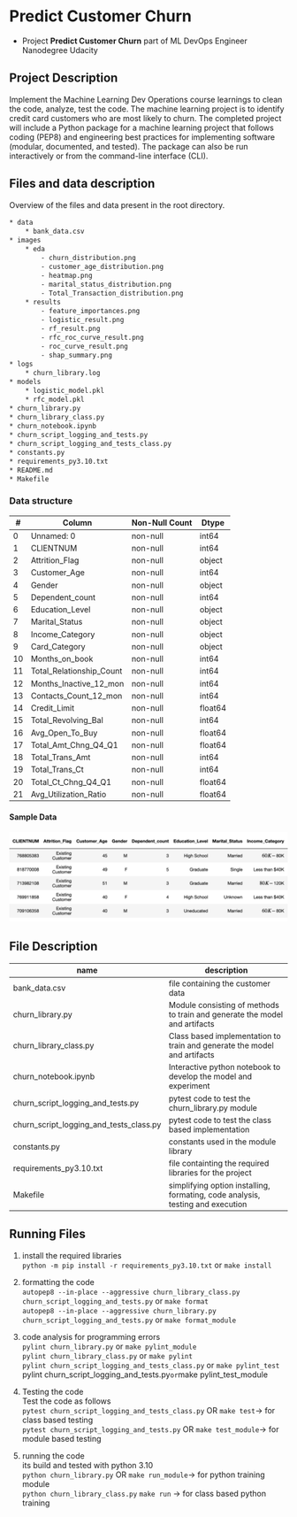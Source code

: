 # Predict Customer Churn

- Project **Predict Customer Churn** part of ML DevOps Engineer Nanodegree Udacity

## Project Description
Implement the Machine Learning Dev Operations course learnings to clean the code, analyze, test the code. The machine learning project is to identify credit card customers who are most likely to churn. The completed project will include a Python package for a machine learning project that follows coding (PEP8) and engineering best practices for implementing software (modular, documented, and tested). The package can also be run interactively or from the command-line interface (CLI).

## Files and data description
Overview of the files and data present in the root directory.   

    * data  
        * bank_data.csv
    * images  
        * eda  
            - churn_distribution.png  
            - customer_age_distribution.png  
            - heatmap.png  
            - marital_status_distribution.png  
            - Total_Transaction_distribution.png  
        * results  
            - feature_importances.png  
            - logistic_result.png  
            - rf_result.png  
            - rfc_roc_curve_result.png  
            - roc_curve_result.png  
            - shap_summary.png  
    * logs  
        * churn_library.log
    * models  
        * logistic_model.pkl
        * rfc_model.pkl
    * churn_library.py  
    * churn_library_class.py  
    * churn_notebook.ipynb  
    * churn_script_logging_and_tests.py  
    * churn_script_logging_and_tests_class.py  
    * constants.py  
    * requirements_py3.10.txt  
    * README.md  
    * Makefile

### Data structure
| #   |Column                    |Non-Null Count  |Dtype  |
|---  |------                    |--------------  |-----  |
| 0   |Unnamed: 0                | non-null     |int64  |
| 1   |CLIENTNUM                 | non-null     |int64  |
| 2   |Attrition_Flag            | non-null     |object |
| 3   |Customer_Age              | non-null     |int64  |
| 4   |Gender                    | non-null     |object |
| 5   |Dependent_count           | non-null     |int64  |
| 6   |Education_Level           | non-null     |object |
| 7   |Marital_Status            | non-null     |object |
| 8   |Income_Category           | non-null     |object |
| 9   |Card_Category             | non-null     |object |
| 10  |Months_on_book            | non-null     |int64  |
| 11  |Total_Relationship_Count  | non-null     |int64  |
| 12  |Months_Inactive_12_mon    | non-null     |int64  |
| 13  |Contacts_Count_12_mon     | non-null     |int64  |
| 14  |Credit_Limit              | non-null     |float64|
| 15  |Total_Revolving_Bal       | non-null     |int64  |
| 16  |Avg_Open_To_Buy           | non-null     |float64|
| 17  |Total_Amt_Chng_Q4_Q1      | non-null     |float64|
| 18  |Total_Trans_Amt           | non-null     |int64  |
| 19  |Total_Trans_Ct            | non-null     |int64  |
| 20  |Total_Ct_Chng_Q4_Q1       | non-null     |float64|
| 21  |Avg_Utilization_Ratio     | non-null     |float64|

#### Sample Data
![Sample Data](./sample_data.png)

## File Description
| name | description |
| ---- | ------ |
|bank_data.csv  | file containing the customer data|
|churn_library.py  | Module consisting of methods to train and generate the model and artifacts|
|churn_library_class.py  | Class based implementation to train and generate the model and artifacts|
|churn_notebook.ipynb  |Interactive python notebook to develop the model and experiment|
|churn_script_logging_and_tests.py  | pytest code to test the churn_library.py module|
|churn_script_logging_and_tests_class.py  | pytest code to test the class based implementation|
|constants.py  | constants used in the module library|
|requirements_py3.10.txt  | file containting the required libraries for the project|
|Makefile | simplifying option installing, formating, code analysis, testing and execution



## Running Files

1. install the required libraries  
    `python -m pip install -r requirements_py3.10.txt` or `make install`
 
2. formatting the code  
    `autopep8 --in-place --aggressive churn_library_class.py churn_script_logging_and_tests.py` or `make format`  
    `autopep8 --in-place --aggressive churn_library.py churn_script_logging_and_tests.py`   or `make format_module`  

3. code analysis for programming errors  
    `pylint churn_library.py`  or `make pylint_module`  
    `pylint churn_library_class.py`  or `make pylint`  
    `pylint churn_script_logging_and_tests_class.py` or `make pylint_test
    `pylint churn_script_logging_and_tests.py` or `make pylint_test_module

4. Testing the code  
    Test the code as follows  
    `pytest churn_script_logging_and_tests_class.py` OR `make test`-> for class based testing  
    `pytest churn_script_logging_and_tests.py` OR `make test_module`-> for module based testing

5. running the code  
    its build and tested with python 3.10  
    `python churn_library.py` OR `make run_module`-> for python training module  
    `python churn_library_class.py` `make run`    -> for class based python training  
